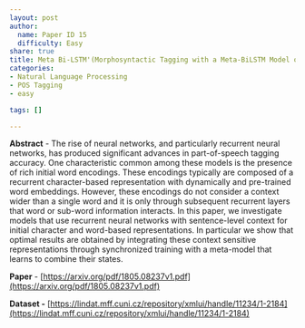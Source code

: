 ```yaml
---
layout: post
author:
  name: Paper ID 15
  difficulty: Easy
share: true
title: Meta Bi-LSTM'(Morphosyntactic Tagging with a Meta-BiLSTM Model over Context Sensitive Token Encodings)
categories:
- Natural Language Processing
- POS Tagging
- easy

tags: []

---
```

**Abstract** - The rise of neural networks, and particularly recurrent neural networks, has produced significant advances in part-of-speech tagging accuracy. One characteristic common among these models is the presence of rich initial word encodings. These encodings typically are composed of a recurrent character-based representation with dynamically and pre-trained word embeddings. However, these encodings do not consider a context wider than a single word and it is only through subsequent recurrent layers that word or sub-word information interacts. In this paper, we investigate models that use recurrent neural networks with sentence-level context for initial character and word-based representations. In particular we show that optimal results are obtained by integrating these context sensitive representations through synchronized training with a meta-model that learns to combine their states.

**Paper** - [https://arxiv.org/pdf/1805.08237v1.pdf](https://arxiv.org/pdf/1805.08237v1.pdf)

**Dataset -** [https://lindat.mff.cuni.cz/repository/xmlui/handle/11234/1-2184](https://lindat.mff.cuni.cz/repository/xmlui/handle/11234/1-2184)
    